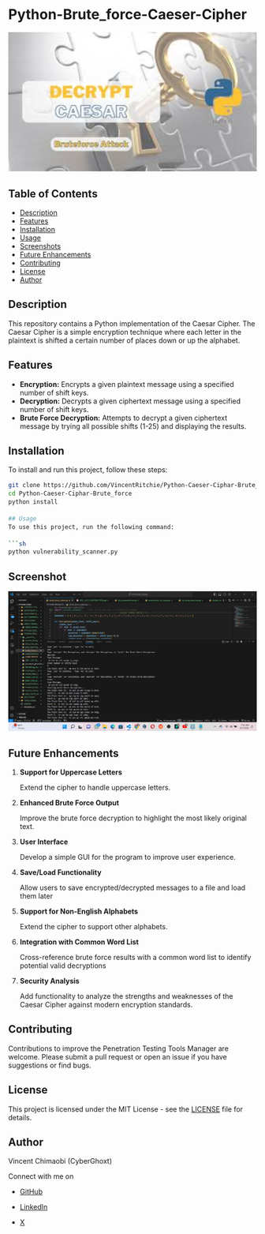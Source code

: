 # Python-Brute_force-Caeser-Cipher

<a>
  <img src="https://github.com/VincentRitchie/Python-Caeser-Ciphar-Brute_force/blob/main/Brute_force%20Caesar%20img.jpeg" alt="Logo" width="650" />
</a>

## Table of Contents
- [Description](#description)
- [Features](#features)
- [Installation](#installation)
- [Usage](#usage)
- [Screenshots](#screenshots)
- [Future Enhancements](#future-enhancements)
- [Contributing](#contributing)
- [License](#license)
- [Author](#author)

## Description
This repository contains a Python implementation of the Caesar Cipher. The Caesar Cipher is a simple encryption technique where each letter in the plaintext is shifted a certain number of places down or up the alphabet.

## Features
- **Encryption:** Encrypts a given plaintext message using a specified number of shift keys.
- **Decryption:** Decrypts a given ciphertext message using a specified number of shift keys.
- **Brute Force Decryption:** Attempts to decrypt a given ciphertext message by trying all possible shifts (1-25) and displaying the results.

## Installation
To install and run this project, follow these steps:

```sh
git clone https://github.com/VincentRitchie/Python-Caeser-Ciphar-Brute_force.git
cd Python-Caeser-Ciphar-Brute_force
python install

## Usage
To use this project, run the following command:

```sh
python vulnerability_scanner.py
```
## Screenshot

<a>
  <img src="https://github.com/VincentRitchie/Python-Caeser-Ciphar-Brute_force/blob/main/Caeser%20-%20Brute%20Force.png" alt="Screenshot" width="650" />
</a>

## Future Enhancements

1. **Support for Uppercase Letters**

    Extend the cipher to handle uppercase letters.
2. **Enhanced Brute Force Output**

   Improve the brute force decryption to highlight the most likely original text.

3. **User Interface**

   Develop a simple GUI for the program to improve user experience.
   
4. **Save/Load Functionality**

    Allow users to save encrypted/decrypted messages to a file and load them later

5. **Support for Non-English Alphabets**

   Extend the cipher to support other alphabets.

6. **Integration with Common Word List**

   Cross-reference brute force results with a common word list to identify potential valid decryptions
   
7. **Security Analysis**

   Add functionality to analyze the strengths and weaknesses of the Caesar Cipher against modern encryption standards.

## Contributing 

Contributions to improve the Penetration Testing Tools Manager are welcome. Please submit a pull request or open an issue if you have suggestions or find bugs.

##  License

This project is licensed under the MIT License - see the [LICENSE](https://github.com/VincentRitchie/Python-Caeser-Ciphar-Brute_force/blob/main/LICENSE) file for details.


## Author

Vincent Chimaobi (CyberGhoxt)

Connect with me on 
- [GitHub](https://www.github.com/VincentRitchie/VincentRitchie)

- [LinkedIn](https://www.linkedin.com/in/vincent-chimaobi-53b458216?trk=contact-info)

- [X](https://x.com/vin_chimaobi042)
